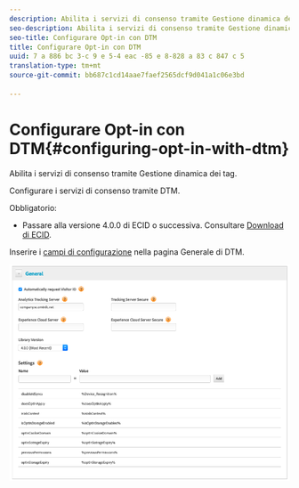 ```yaml
---
description: Abilita i servizi di consenso tramite Gestione dinamica dei tag.
seo-description: Abilita i servizi di consenso tramite Gestione dinamica dei tag.
seo-title: Configurare Opt-in con DTM
title: Configurare Opt-in con DTM
uuid: 7 a 886 bc 3-c 9 e 5-4 eac -85 e 8-828 a 83 c 847 c 5
translation-type: tm+mt
source-git-commit: bb687c1cd14aae7faef2565dcf9d041a1c06e3bd

---
```



# Configurare Opt-in con DTM{#configuring-opt-in-with-dtm}

Abilita i servizi di consenso tramite Gestione dinamica dei tag.

Configurare i servizi di consenso tramite DTM.

Obbligatorio:

* Passare alla versione 4.0.0 di ECID o successiva. Consultare [Download di ECID](https://github.com/Adobe-Marketing-Cloud/id-service/releases).

Inserire i [campi di configurazione](https://marketing.adobe.com/resources/help/en_US/mcvid/api.html) nella pagina Generale di DTM.

![](assets/DTM-example.png)
